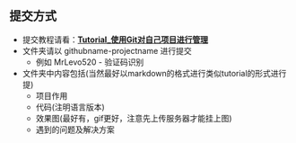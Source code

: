 ## 提交方式

- 提交教程请看：[**Tutorial_使用Git对自己项目进行管理**](https://github.com/MrLevo520/Mini-Python-Project/blob/master/MrLevo520-%E4%BD%BF%E7%94%A8Git%E5%AF%B9%E8%87%AA%E5%B7%B1%E9%A1%B9%E7%9B%AE%E8%BF%9B%E8%A1%8C%E7%AE%A1%E7%90%86/Tutorial_%E4%BD%BF%E7%94%A8Git%E5%AF%B9%E8%87%AA%E5%B7%B1%E9%A1%B9%E7%9B%AE%E8%BF%9B%E8%A1%8C%E7%AE%A1%E7%90%86.md)
- 文件夹请以 githubname-projectname 进行提交
  - 例如 MrLevo520 - 验证码识别
- 文件夹中内容包括(当然最好以markdown的格式进行类似tutorial的形式进行提)
  - 项目作用
  - 代码(注明语言版本)
  - 效果图(最好有，gif更好，注意先上传服务器才能挂上图)
  - 遇到的问题及解决方案

